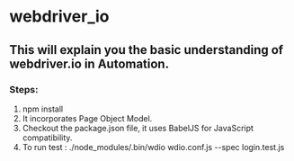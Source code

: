 # webdriver_io

## This will explain you the basic understanding of webdriver.io in Automation.

### Steps:

1. npm install
2. It incorporates Page Object Model.
3. Checkout the package.json file, it uses BabelJS for JavaScript compatibility.
4. To run test : ./node_modules/.bin/wdio wdio.conf.js --spec login.test.js
 
